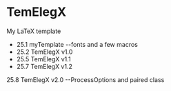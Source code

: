 # TemElegX
My LaTeX template

- 25.1 myTemplate      --fonts and a few macros
- 25.2 TemElegX v1.0
- 25.5 TemElegX v1.1
- 25.7 TemElegX v1.2

25.8 TemElegX v2.0   --ProcessOptions and paired class
